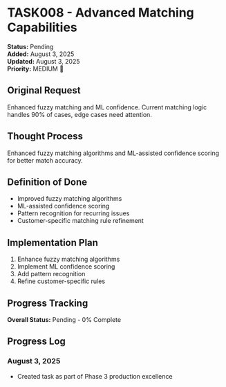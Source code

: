 # TASK008 - Advanced Matching Capabilities

**Status:** Pending  
**Added:** August 3, 2025  
**Updated:** August 3, 2025  
**Priority:** MEDIUM 🔧

## Original Request
Enhanced fuzzy matching and ML confidence. Current matching logic handles 90% of cases, edge cases need attention.

## Thought Process
Enhanced fuzzy matching algorithms and ML-assisted confidence scoring for better match accuracy.

## Definition of Done
- Improved fuzzy matching algorithms
- ML-assisted confidence scoring
- Pattern recognition for recurring issues
- Customer-specific matching rule refinement

## Implementation Plan
1. Enhance fuzzy matching algorithms
2. Implement ML confidence scoring
3. Add pattern recognition
4. Refine customer-specific rules

## Progress Tracking
**Overall Status:** Pending - 0% Complete

## Progress Log
### August 3, 2025
- Created task as part of Phase 3 production excellence
